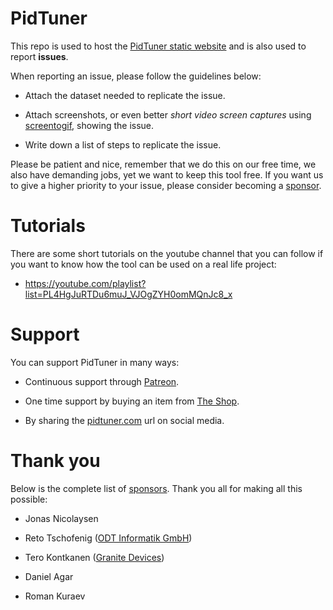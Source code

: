 # PidTuner

This repo is used to host the [PidTuner static website](https://pidtuner.com/) and is also used to report **issues**.

When reporting an issue, please follow the guidelines below:

* Attach the dataset needed to replicate the issue.

* Attach screenshots, or even better *short video screen captures* using [screentogif](https://www.screentogif.com/), showing the issue.

* Write down a list of steps to replicate the issue.

Please be patient and nice, remember that we do this on our free time, we also have demanding jobs, yet we want to keep this tool free. If you want us to give a higher priority to your issue, please consider becoming a [sponsor](https://www.patreon.com/pidtuner).

# Tutorials

There are some short tutorials on the youtube channel that you can follow if you want to know how the tool can be used on a real life project:

* <https://youtube.com/playlist?list=PL4HgJuRTDu6muJ_VJOgZYH0omMQnJc8_x>

# Support

You can support PidTuner in many ways:

* Continuous support through [Patreon](https://www.patreon.com/pidtuner).

* One time support by buying an item from [The Shop](https://teespring.com/pidtuner).

* By sharing the [pidtuner.com](https://pidtuner.com/) url on social media.

# Thank you

Below is the complete list of [sponsors](https://www.patreon.com/pidtuner). Thank you all for making all this possible:

* Jonas Nicolaysen

* Reto Tschofenig ([ODT Informatik GmbH](https://odt.ch/))

* Tero Kontkanen ([Granite Devices](https://granitedevices.com/))

* Daniel Agar

* Roman Kuraev
